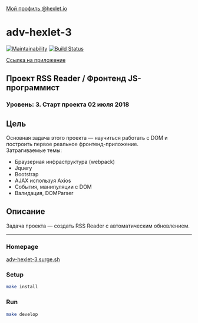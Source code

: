 [Мой профиль @hexlet.io](https://ru.hexlet.io/u/andeverin)  

# adv-hexlet-3

[![Maintainability](https://api.codeclimate.com/v1/badges/5938ee5974dcabbbf9b2/maintainability)](https://codeclimate.com/github/AnDeVerin/project-lvl3-s258/maintainability)
[![Build Status](https://travis-ci.org/AnDeVerin/project-lvl3-s258.svg?branch=master)](https://travis-ci.org/AnDeVerin/project-lvl3-s258)

[Ссылка на приложение](http://adv-hexlet-3.surge.sh/)

## Проект RSS Reader / Фронтенд JS-программист
### Уровень: 3. Старт проекта 02 июля 2018

## Цель
Основная задача этого проекта — научиться работать с DOM и построить первое реальное фронтенд-приложение.  
Затрагиваемые темы:
* Браузерная инфраструктура (webpack)
* Jquery
* Bootstrap
* AJAX используя Axios
* События, манипуляции с DOM
* Валидация, DOMParser

## Описание
Задача проекта — создать RSS Reader с автоматическим обновлением.

---
### Homepage  

[adv-hexlet-3.surge.sh](http://adv-hexlet-3.surge.sh/)

### Setup

```sh
make install
```

### Run

```sh
make develop
```
